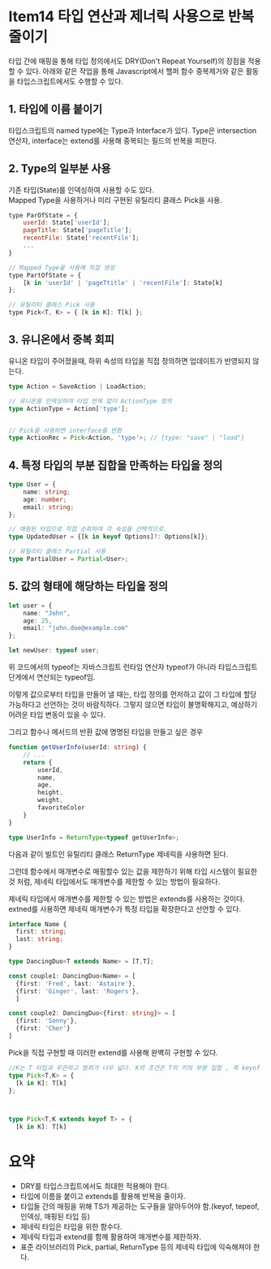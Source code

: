 # Item14 타입 연산과 제너릭 사용으로 반복 줄이기

타입 간에 매핑을 통해 타입 정의에서도 DRY(Don't Repeat Yourself)의 장점을 적용할 수 있다.
아래와 같은 작업을 통해 Javascript에서 헬퍼 함수 중복제거와 같은 활동을 타입스크립트에서도 수행할 수 있다.

## 1. 타입에 이름 붙이기

타입스크립트의 named type에는 Type과 Interface가 있다.
Type은 intersection 연산자, interface는 extend를 사용해 중복되는 필드의 반복을 피한다.

## 2. Type의 일부분 사용

기존 타입(State)를 인덱싱하여 사용할 수도 있다.  
Mapped Type을 사용하거나 미리 구현된 유틸리티 클래스 Pick을 사용.

```javascript
type ParOfState = {
	userId: State['userId'];
  	pageTitle: State['pageTitle'];
	recentFile: State['recentFile'];
	...
}

// Mapped Type을 사용해 직접 생성
type PartOfState = {
	[k in 'userId' | 'pageTtitle' | 'recentFile']: State[k]
};

// 유틸리티 클래스 Pick 사용
type Pick<T, K> = { [k in K]: T[k] };
```

## 3. 유니온에서 중복 회피

유니온 타입이 주어졌을때, 하위 속성의 타입을 직접 정의하면 업데이트가 반영되지 않는다.

```typescript
type Action = SaveAction | LoadAction;

// 유니온을 인덱싱하여 타입 반복 없이 ActionType 정의
type ActionType = Action['type'];


// Pick을 사용하면 interface를 반환
type ActionRec = Pick<Action, 'type'>; // {type: "save" | "load"}
```

## 4. 특정 타입의 부분 집합을 만족하는 타입을 정의

```typescript
type User = {
    name: string;
    age: number;
    email: string;
};

// 매핑된 타입으로 직접 순회하여 각 속성을 선택적으로.
type UpdatedUser = {[k in keyof Options]?: Options[k]};

// 유틸리티 클래스 Partial 사용
type PartialUser = Partial<User>;
```

## 5. 값의 형태에 해당하는 타입을 정의

```typescript
let user = {
    name: "John",
    age: 25,
    email: "john.doe@example.com"
};

let newUser: typeof user;
```

위 코드에서의 typeof는 자바스크립트 런타임 연산자 typeof가 아니라 타입스크립트 단게에서 연산되는 typeof임.

이렇게 값으로부터 타입을 만들어 낼 때는, 타입 정의를 먼저하고 값이 그 타입에 할당 가능하다고 선언하는 것이 바람직하다. 그렇지 않으면 타입이 불명확해지고, 예상하기 어려운 타입 변동이 있을 수 있다.

그리고 함수나 메서드의 반환 값에 명명된 타입을 만들고 싶은 경우

```typescript
function getUserInfo(userId: string) {
	// ...
  	return {
    	userId,
      	name,
      	age,
      	height,
      	weight,
      	favoriteColor
    }
}

type UserInfo = ReturnType<typeof getUserInfo>;
```

다음과 같이 빌트인 유틸리티 클래스 ReturnType 제네릭을 사용하면 된다.

그런데 함수에서 매개변수로 매핑할수 있는 값을 제한하기 위해 타입 시스템이 필요한 것 처럼, 제네릭 타입에서도 매개변수를 제한할 수 있는 방법이 필요하다.

제네릭 타입에서 매개변수를 제한할 수 있는 방법은 extends를 사용하는 것이다. extned를 사용하면 제네릭 매개변수가 특정 타입을 확장한다고 선언할 수 있다.

```typescript
interface Name {
  first: string;
  last: string;
}

type DancingDuo<T extends Name> = [T,T];

const couple1: DancingDuo<Name> = [
  {first: 'Fred', last: 'Astaire'},
  {first: 'Ginger', last: 'Rogers'},
  ]

const couple2: DancingDuo<{first: string}> = [
  {first: 'Sonny'},
  {first: 'Cher'}
]
```

Pick을 직접 구현할 때 이러한 extend를 사용해 완벽히 구현할 수 있다.

```typescript
//K는 T 타입과 무관하고 범위가 너무 넓다. K의 조건은 T의 키의 부분 집합 , 즉 keyof T가 되어야 한다.
type Pick<T,K> = {
  [k in K]: T[k]
};



type Pick<T,K extends keyof T> = {
  [k in K]: T[k]
```


# 요약

- DRY를 타입스크립트에서도 최대한 적용해야 한다.
- 타입에 이름을 붙이고 extends를 활용해 반복을 줄이자.
- 타입들 간의 매핑을 위해 TS가 제공하는 도구들을 알아두어야 함.(keyof, tepeof, 인덱싱, 매핑된 타입 등)
- 제네릭 타입은 타입을 위한 함수다.
- 제네릭 타입과 extend를 함께 활용하여 매개변수를 제한하자.
- 표준 라이브러리의 Pick, partial, ReturnType 등의 제네릭 타입에 익숙해져야 한다.
